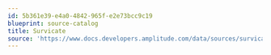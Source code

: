 ```yaml
---
id: 5b361e39-e4a0-4842-965f-e2e73bcc9c19
blueprint: source-catalog
title: Survicate
source: 'https://www.docs.developers.amplitude.com/data/sources/survicate'
---
```

